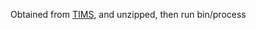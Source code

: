 Obtained from [TIMS](http://tims.berkeley.edu/page.php?page=switrs_resources),
and unzipped, then run bin/process
